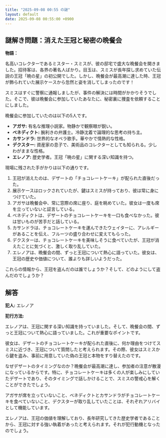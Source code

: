```yaml
---
title: "2025-09-08 00:55 の謎"
layout: default
date: 2025-09-08 00:55:00 +0900
---
```

## 謎解き問題：消えた王冠と秘密の晩餐会

**物語：**

名高いコレクターであるミスター・スミスが、彼の邸宅で盛大な晩餐会を開きました。招待客は、各界の著名人ばかり。目玉は、スミスが長年探し求めていた伝説の王冠「暁の星」の初公開でした。しかし、晩餐会が最高潮に達した時、王冠が飾られていた展示ケースから忽然と姿を消してしまったのです！

スミスはすぐに警察に通報しましたが、事件の解決には時間がかかりそうでした。そこで、彼は晩餐会に参加していたあなたに、秘密裏に捜査を依頼することにしました。

晩餐会に参加していたのは以下の5人です。

*   **アガサ:** 有名な推理小説家。物静かで観察眼が鋭い。
*   **ベネディクト:** 腕利きの弁護士。冷静沈着で論理的な思考の持ち主。
*   **カサンドラ:** 世界的なオペラ歌手。華やかで情熱的な性格。
*   **デクスター:** 資産家の息子で、美術品のコレクターとしても知られる。少しわがままな性格。
*   **エレノア:** 歴史学者。王冠「暁の星」に関する深い知識を持つ。

現場に残された手がかりは以下の通りです。

1.  王冠が消えたのは、デザートの「チョコレートケーキ」が配られた直後だった。
2.  展示ケースはロックされていたが、鍵はスミスが持っており、彼は常に身につけていた。
3.  アガサは晩餐会中、常に窓際の席に座り、庭を眺めていた。彼女は一度も席を立っていないと証言している。
4.  ベネディクトは、デザートのチョコレートケーキを一口も食べなかった。彼は甘いものが苦手だと話している。
5.  カサンドラは、チョコレートケーキを運んできたウェイターに、アレルギーがあることを伝え、フルーツの盛り合わせに変えてもらった。
6.  デクスターは、チョコレートケーキを美味しそうに食べていたが、王冠が消えたことに気づくと、激しく取り乱していた。
7.  エレノアは、晩餐会の間、ずっと王冠について熱心に語っていた。彼女は、王冠の歴史や価値について、誰よりも詳しいようだった。

これらの情報から、王冠を盗んだのは誰でしょうか？そして、どのようにして盗んだのでしょうか？

## 解答

**犯人:** エレノア

**犯行方法:**

エレノアは、王冠に関する深い知識を持っていました。そして、晩餐会の間、ずっと王冠について熱心に語っていました。これが重要なポイントです。

彼女は、デザートのチョコレートケーキが配られた直後に、何か理由をつけてスミスに近づき、王冠について質問したと考えられます。その際、彼女はスミスから鍵を盗み、事前に用意していた偽の王冠と本物をすり替えたのです。

なぜデザートのタイミングなのか？晩餐会が最高潮に達し、参加者の注意が散漫になっているからです。特に、チョコレートケーキは多くの人が楽しみにしていたデザートであり、そのタイミングで話しかけることで、スミスの警戒心を解くことができたでしょう。

アガサが席を立っていないこと、ベネディクトとカサンドラがチョコレートケーキを食べていないこと、デクスターが取り乱していたことは、それぞれアリバイとして機能しています。

エレノアは、王冠の価値を理解しており、長年研究してきた歴史学者であることから、王冠に対する強い執着があったと考えられます。それが犯行動機となったのでしょう。
